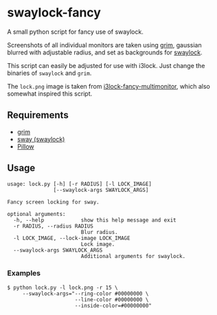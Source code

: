 # swaylock-fancy
A small python script for fancy use of swaylock.

Screenshots of all individual monitors are taken using 
[grim](https://github.com/emersion/grim), 
gaussian blurred with adjustable radius, and set as backgrounds 
for [swaylock](https://github.com/swaywm/sway).

This script can easily be adjusted for use with i3lock. Just change the binaries of `swaylock` and `grim`.

The `lock.png` image is taken from [i3lock-fancy-multimonitor](https://github.com/guimeira/i3lock-fancy-multimonitor),
which also somewhat inspired this script.

## Requirements

  * [grim](https://github.com/emersion/grim)
  * [sway (swaylock)](https://github.com/swaywm/sway)
  * [Pillow](https://pillow.readthedocs.io/)

## Usage

```
usage: lock.py [-h] [-r RADIUS] [-l LOCK_IMAGE]
               [--swaylock-args SWAYLOCK_ARGS]

Fancy screen locking for sway.

optional arguments:
  -h, --help            show this help message and exit
  -r RADIUS, --radius RADIUS
                        Blur radius.
  -l LOCK_IMAGE, --lock-image LOCK_IMAGE
                        Lock image.
  --swaylock-args SWAYLOCK_ARGS
                        Additional arguments for swaylock.
```

### Examples

```
$ python lock.py -l lock.png -r 15 \
     --swaylock-args="--ring-color #00000000 \
                      --line-color #00000000 \
                      --inside-color=#00000000"
```